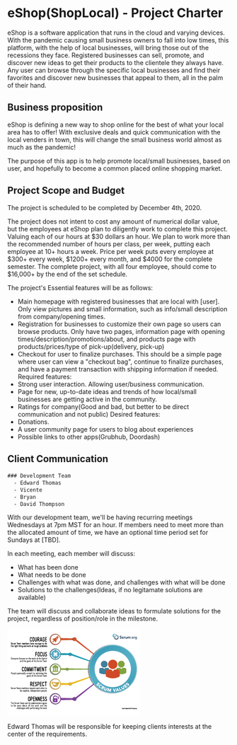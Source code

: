 # eShop(ShopLocal) - Project Charter

eShop is a software application that runs in the cloud and varying devices. With the pandemic causing small business owners to fall into low times, this platform, with the help of local businesses, will bring those out of the recessions they face. Registered businesses can sell, promote, and discover new ideas to get their products to the clientele they always have. Any user can browse through the specific local businesses and find their favorites and discover new businesses that appeal to them, all in the palm of their hand.

## Business proposition

eShop is defining a new way to shop online for the best of what your local area has to offer! With exclusive deals and quick communication with the local venders in town, this will change the small business world almost as much as the pandemic!

The purpose of this app is to help promote local/small businesses, based on user, and hopefully to become a common placed online shopping market.

## Project Scope and Budget

The project is scheduled to be completed by December 4th, 2020.

The project does not intent to cost any amount of numerical dollar value, but the employees at eShop plan to diligently work to complete this project. Valuing each of our hours at $30 dollars an hour. We plan to work more than the recommended number of hours per class, per week, putting each employee at 10+ hours a week. Price per week puts every employee at $300+ every week, $1200+ every month, and $4000 for the complete semester. The complete project, with all four employee, should come to $16,000+ by the end of the set schedule.

The project's Essential features will be as follows:
  - Main homepage with registered businesses that are local with [user]. Only view pictures and small information, such as info/small description from company/opening times.
  - Registration for businesses to customize their own page so users can browse products. Only have two pages, information page with opening times/description/promotions/about, and products page with products/prices/type of pick-up(delivery, pick-up)
  - Checkout for user to finalize purchases. This should be a simple page where user can view a "checkout bag", continue to finalize purchases, and have a payment transaction with shipping information if needed.
Required features:
  - Strong user interaction. Allowing user/business communication.
  - Page for new, up-to-date ideas and trends of how local/small businesses are getting active in the community. 
  - Ratings for company(Good and bad, but better to be direct communication and not public)
Desired features:
  - Donations.
  - A user community page for users to blog about experiences
  - Possible links to other apps(Grubhub, Doordash)
  
## Client Communication

    ### Development Team
      - Edward Thomas
      - Vicente
      - Bryan
      - David Thompson
     
With our development team, we'll be having recurring meetings Wednesdays at 7pm MST for an hour. If members need to meet more than the allocated amount of time, we have an optional time period set for Sundays at [TBD]. 

In each meeting, each member will discuss:
  - What has been done
  - What needs to be done
  - Challenges with what was done, and challenges with what will be done
  - Solutions to the challenges(Ideas, if no legitamate solutions are available)
  
The team will discuss and collaborate ideas to formulate solutions for the project, regardless of position/role in the milestone.

![Image of Scrum](https://github.com/Eshop-project/Milestone_1/blob/master/Scrum.png)

Edward Thomas will be responsible for keeping clients interests at the center of the requirements.
